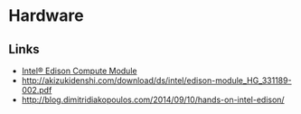 Hardware
==

## Links

- [Intel® Edison Compute Module](http://download.intel.com/support/edison/sb/edisonmodule_hg_331189004.pdf)
- http://akizukidenshi.com/download/ds/intel/edison-module_HG_331189-002.pdf
- http://blog.dimitridiakopoulos.com/2014/09/10/hands-on-intel-edison/
